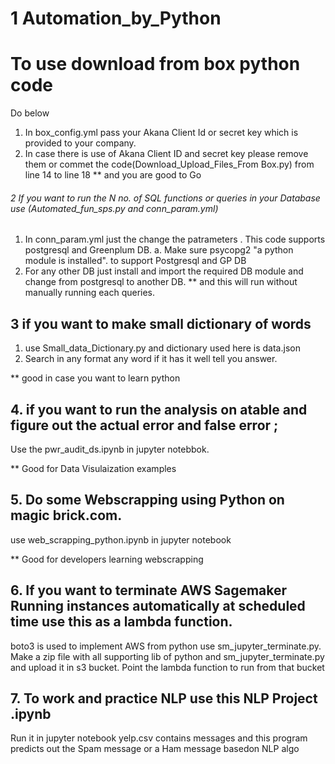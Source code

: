 # 1 Automation_by_Python
# To use download from box python code 
Do below
1. In box_config.yml pass your Akana Client Id or secret key which is provided to your company.
2. In case there is use of Akana Client ID and secret key please remove them or commet the code(Download_Upload_Files_From Box.py) from line 14 to line 18
** and you are good to Go

###### 2 If you want to run the N no. of SQL functions or queries in your Database use (Automated_fun_sps.py and conn_param.yml)
1. In conn_param.yml just the change the patrameters . This code supports postgresql and Greenplum DB.
  a. Make sure psycopg2 "a python module is installed". to support Postgresql and GP DB 
2. For any other DB just install and import the required DB module and change from postgresql to another DB. 
** and this will run without manually running each queries.

## 3 if you want to make small dictionary of words 

1. use Small_data_Dictionary.py and dictionary used here is data.json
2. Search in any format any word if it has it well tell you answer.

** good in case you want to learn python


## 4. if you want to run the analysis on atable and figure out the actual error and false error ;

Use the pwr_audit_ds.ipynb in jupyter notebbok.

** Good for Data Visulaization examples

## 5. Do some Webscrapping using Python on magic brick.com.
use web_scrapping_python.ipynb in jupyter notebook

** Good for developers learning webscrapping

## 6. If you want to terminate AWS Sagemaker Running instances automatically at scheduled time use this as a lambda function.
boto3 is used to implement AWS from python
use sm_jupyter_terminate.py.
Make a zip file with all supporting lib of python and sm_jupyter_terminate.py and upload it in s3 bucket.
Point the lambda function to run from that bucket

## 7. To work and practice NLP use this NLP Project .ipynb
Run it in jupyter notebook
yelp.csv contains messages 
and this program predicts out the Spam message or a Ham message basedon NLP algo

